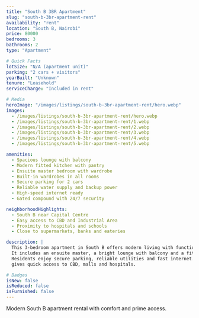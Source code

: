 ```yaml
---
title: "South B 3BR Apartment"
slug: "south-b-3br-apartment-rent"
availability: "rent"
location: "South B, Nairobi"
price: 80000
bedrooms: 3
bathrooms: 2
type: "Apartment"

# Quick Facts
lotSize: "N/A (apartment unit)"
parking: "2 cars + visitors"
yearBuilt: "Unknown"
tenure: "Leasehold"
serviceCharge: "Included in rent"

# Media
heroImage: "/images/listings/south-b-3br-apartment-rent/hero.webp"
images:
  - /images/listings/south-b-3br-apartment-rent/hero.webp
  - /images/listings/south-b-3br-apartment-rent/1.webp
  - /images/listings/south-b-3br-apartment-rent/2.webp
  - /images/listings/south-b-3br-apartment-rent/3.webp
  - /images/listings/south-b-3br-apartment-rent/4.webp
  - /images/listings/south-b-3br-apartment-rent/5.webp

amenities:
  - Spacious lounge with balcony
  - Modern fitted kitchen with pantry
  - Ensuite master bedroom with wardrobe
  - Built-in wardrobes in all rooms
  - Secure parking for 2 cars
  - Reliable water supply and backup power
  - High-speed internet ready
  - Gated compound with 24/7 security

neighborhoodHighlights:
  - South B near Capital Centre
  - Easy access to CBD and Industrial Area
  - Proximity to hospitals and schools
  - Close to supermarkets, banks and eateries

description: |
  This 3-bedroom apartment in South B offers modern living with functional spaces.
  It includes an ensuite master, a bright lounge with balcony and a fitted kitchen.
  Residents enjoy secure parking, reliable utilities and fast internet. The location
  gives quick access to CBD, malls and hospitals.

# Badges
isNew: false
isReduced: false
isFurnished: false
---
```

Modern South B apartment rental with comfort and prime access.
